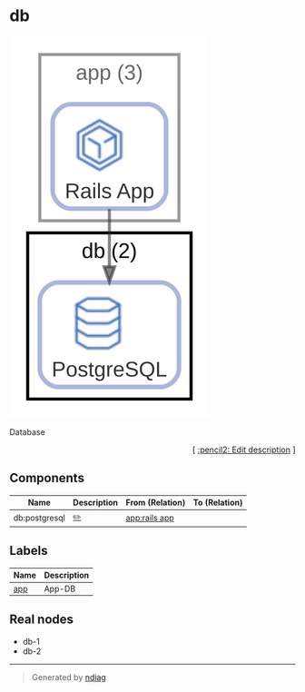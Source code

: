 # db

![view](node-db.svg)

Database


<p align="right">
  [ <a href="../input/ndiag.descriptions/_node-db.md">:pencil2: Edit description</a> ]
</p>

## Components

| Name | Description | From (Relation) | To (Relation) |
| --- | --- | --- | --- |
| db:postgresql |  <a href="../input/ndiag.descriptions/_component-db_postgresql.md">:pencil2:</a> | [app:rails app](node-app.md) |  |

## Labels

| Name | Description |
| --- | --- |
| [app](label-app.md) | App-DB |
## Real nodes

- db-1
- db-2

---

> Generated by [ndiag](https://github.com/k1LoW/ndiag)
